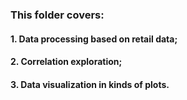 ### This folder covers:  
####  1. Data processing based on retail data;  
####  2. Correlation exploration;  
####  3. Data visualization in kinds of plots.
